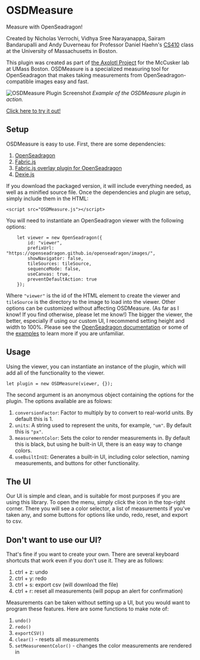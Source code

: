 # OSDMeasure
 Measure with OpenSeadragon!

 Created by Nicholas Verrochi, Vidhya Sree Narayanappa, Sairam Bandarupalli and Andy Duverneau
 for Professor Daniel Haehn's [CS410](https://cs410.net/) class at the University of Massachusetts in Boston.
 
 This plugin was created as part of [the Axolotl Project](https://github.com/verrochi92/axolotl/) for the McCusker lab at UMass Boston.
 OSDMeasure is a specialized measuring tool for OpenSeadragon that makes taking measurements from OpenSeadragon-compatible images easy
 and fast. 

![OSDMeasure Plugin Screenshot](OSDMeasure.png)
*Example of the OSDMeasure plugin in action.*
 
 [Click here to try it out!](https://verrochi92.github.io/axolotl/viewer.html?tileSource=W255B_0)
 
 ## Setup
 
 OSDMeasure is easy to use. First, there are some dependencies:
 
 1. [OpenSeadragon](http://openseadragon.github.io/)
 2. [Fabric.js](http://fabricjs.com/)
 3. [Fabric.js overlay plugin for OpenSeadragon](https://github.com/altert/OpenseadragonFabricjsOverlay)
 4. [Dexie.js](https://dexie.org)

If you download the packaged version, it will include everything needed, as well as a minified source file.
Once the dependencies and plugin are setup, simply include them in the HTML:

`
    <script src="OSDMeasure.js"></script>
`

You will need to instantiate an OpenSeadragon viewer with the following options: 

```
    let viewer = new OpenSeadragon({
        id: "viewer",
        prefixUrl: "https://openseadragon.github.io/openseadragon/images/",
        showNavigator: false,
        tileSources: tileSource,
        sequenceMode: false,
        useCanvas: true,
        preventDefaultAction: true
    });
```

Where `"viewer"` is the id of the HTML element to create the viewer and `tileSource` is the directory to the image to load into the viewer.
Other options can be customized without affecting OSDMeasure. (As far as I know! If you find otherwise, please let me know!) 
The bigger the viewer, the better, especially if using our custom UI, I recommend setting height and width to 100%.
Please see the [OpenSeadragon documentation](http://openseadragon.github.io/docs/) or some of the 
[examples](http://openseadragon.github.io/#examples-and-features) to learn more if you are unfamiliar.

## Usage

Using the viewer, you can instantiate an instance of the plugin, which will add all of the functionality to the viewer.

`
    let plugin = new OSDMeasure(viewer, {});
`

The second argument is an anonymous object containing the options for the plugin. The options available are as folows:

1. `conversionFactor`: Factor to multiply by to convert to real-world units. By default this is 1.
2. `units`: A string used to represent the units, for example, `"um"`. By default this is `"px"`.
3. `measurementColor`: Sets the color to render measurements in. By default this is black, but using he built-in UI, there is an easy way to change colors.
4. `useBuiltInUI`: Generates a built-in UI, including color selection, naming measurements, and buttons for other functionality.

## The UI

Our UI is simple and clean, and is suitable for most purposes if you are using this library. To open the menu, simply click the icon
in the top-right corner. There you will see a color selector, a list of measurements if you've taken any, and some buttons for options
like undo, redo, reset, and export to csv.

## Don't want to use our UI?

That's fine if you want to create your own. There are several keyboard shortcuts that work even if you don't use it. They are as follows:

1. ctrl + z: undo
2. ctrl + y: redo
3. ctrl + s: export csv (will download the file)
4. ctrl + r: reset all measurements (will popup an alert for confirmation)

Measurements can be taken without setting up a UI, but you would want to program these features. Here are some functions to make note of:

1. `undo()`
2. `redo()`
3. `exportCSV()`
4. `clear()` - resets all measurements
5. `setMeasurementColor()` - changes the color measurements are rendered in

